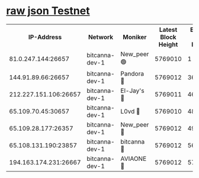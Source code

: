 [raw json Testnet](https://rpc-check.bcat.stavr.tech/bcat/rpc-bcat-result.json)
=


<table><tr><th>IP-Address</th><th>Network</th><th>Moniker</th><th>Latest Block Height</th><th>Earliest Block Height</th><th>Catching Up</th><th>Tx Index</th><th>Voting Power</th><th>Scan Time</th></tr><tr><td>81.0.247.144:26657</td><td>bitcanna-dev-1</td><td>New_peer 🟢</td><td>5769010</td><td>1</td><td>False</td><td>on</td><td>0</td><td>2024-01-01T01:01:16.837768750UTC</td></tr><tr><td>144.91.89.66:26657</td><td>bitcanna-dev-1</td><td>Pandora 🔴</td><td>5769012</td><td>3675711</td><td>False</td><td>on</td><td>2096387</td><td>2024-01-01T01:01:26.591752334UTC</td></tr><tr><td>212.227.151.106:26657</td><td>bitcanna-dev-1</td><td>El-Jay's 🔴</td><td>5769011</td><td>4670391</td><td>False</td><td>on</td><td>2218164</td><td>2024-01-01T01:01:23.614764136UTC</td></tr><tr><td>65.109.70.45:30657</td><td>bitcanna-dev-1</td><td>L0vd 🔴</td><td>5769010</td><td>4828155</td><td>False</td><td>on</td><td>7920</td><td>2024-01-01T01:01:17.184871709UTC</td></tr><tr><td>65.109.28.177:26357</td><td>bitcanna-dev-1</td><td>New_peer 🔴</td><td>5769012</td><td>4952911</td><td>False</td><td>on</td><td>2237067</td><td>2024-01-01T01:01:23.926197143UTC</td></tr><tr><td>65.108.131.190:23857</td><td>bitcanna-dev-1</td><td>bitcanna 🔴</td><td>5769012</td><td>5669012</td><td>False</td><td>off</td><td>82368</td><td>2024-01-01T01:01:24.265346743UTC</td></tr><tr><td>194.163.174.231:26667</td><td>bitcanna-dev-1</td><td>AVIAONE 🔴</td><td>5769012</td><td>5767751</td><td>False</td><td>on</td><td>1949865</td><td>2024-01-01T01:01:28.980044508UTC</td></tr></table>